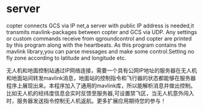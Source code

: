 # server
copter connects GCS via IP net,a server with public IP address is needed,it transmits mavlink-packages between copter and GCS via UDP. Any settings or custom commands receive from qgroundcontrol and copter are printed by this program along with the heartbeats. As this program contains the mavlink library,you can parse messages and make some control.Setting no fly zone according to latitude and longitude etc.

无人机和地面控制站通过IP网络连接，需要一个具有公网IP地址的服务器在无人机和地面站间转发mavlink消息，地面站的控制指令和飞行器的状态都能够在服务器程序上展现出来。本程序加入了通用的mavlink库，所以能解析消息并做出控制。比如无人机的经纬度信息会实时反馈至服务器,可设置禁飞区，当无人机意外闯入时，服务器发送指令控制无人机返航。更多扩展应用期待您的参与！
